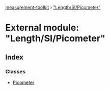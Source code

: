 [measurement-toolkit](../README.md) › ["Length/SI/Picometer"](_length_si_picometer_.md)

# External module: "Length/SI/Picometer"

## Index

### Classes

* [Picometer](../classes/_length_si_picometer_.picometer.md)
